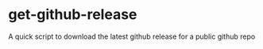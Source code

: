 # get-github-release

A quick script to download the latest github release for a public github repo
